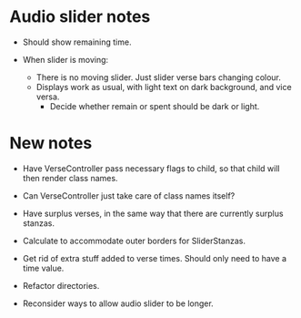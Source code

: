 # Audio slider notes

* Should show remaining time.

* When slider is moving:

    * There is no moving slider. Just slider verse bars changing colour.
    * Displays work as usual, with light text on dark background, and vice versa.
        * Decide whether remain or spent should be dark or light.

# New notes

* Have VerseController pass necessary flags to child, so that child will then render class names.

* Can VerseController just take care of class names itself?

* Have surplus verses, in the same way that there are currently surplus stanzas.

* Calculate to accommodate outer borders for SliderStanzas.

* Get rid of extra stuff added to verse times. Should only need to have a time value.

* Refactor directories.

* Reconsider ways to allow audio slider to be longer.